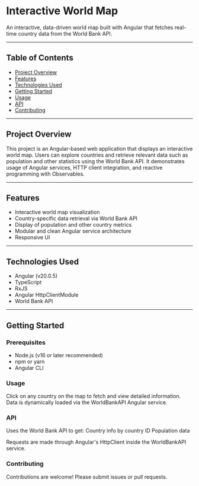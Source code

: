 # Interactive World Map

An interactive, data-driven world map built with Angular that fetches real-time country data from the World Bank API.

---

## Table of Contents

- [Project Overview](#project-overview)  
- [Features](#features)  
- [Technologies Used](#technologies-used)  
- [Getting Started](#getting-started)  
- [Usage](#usage)  
- [API](#api)  
- [Contributing](#contributing)  

---

## Project Overview

This project is an Angular-based web application that displays an interactive world map. Users can explore countries and retrieve relevant data such as population and other statistics using the World Bank API. It demonstrates usage of Angular services, HTTP client integration, and reactive programming with Observables.

---

## Features

- Interactive world map visualization  
- Country-specific data retrieval via World Bank API  
- Display of population and other country metrics  
- Modular and clean Angular service architecture  
- Responsive UI  

---

## Technologies Used

- Angular (v20.0.5)  
- TypeScript  
- RxJS  
- Angular HttpClientModule  
- World Bank API  

---

## Getting Started

### Prerequisites

- Node.js (v16 or later recommended)  
- npm or yarn  
- Angular CLI  

### Usage
Click on any country on the map to fetch and view detailed information.
Data is dynamically loaded via the WorldBankAPI Angular service.

### API
Uses the World Bank API to get:
Country info by country ID
Population data

Requests are made through Angular's HttpClient inside the WorldBankAPI service.

### Contributing
Contributions are welcome! Please submit issues or pull requests.